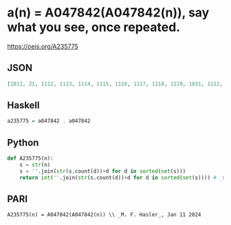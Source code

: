 # a\(n\) \= A047842\(A047842\(n\)\), say what you see, once repeated\.
https://oeis.org/A235775
## JSON
```JSON
[1011, 21, 1112, 1113, 1114, 1115, 1116, 1117, 1118, 1119, 1031, 1112, 3112, 3113, 3114, 3115, 3116, 3117, 3118, 3119, 102112, 3112, 22, 211213, 211214, 211215, 211216, 211217, 211218, 211219, 102113, 3113, 211213, 1213, 211314, 211315, 211316, 211317, 211318]
```
## Haskell
```Haskell
a235775 = a047842 . a047842
```
## Python
```Python
def A235775(n):
    s = str(n)
    s = ''.join(str(s.count(d))+d for d in sorted(set(s)))
    return int(''.join(str(s.count(d))+d for d in sorted(set(s)))) # _Chai Wah Wu_, Feb 12 2023
```
## PARI
```PARI
A235775(n) = A047842(A047842(n)) \\ _M. F. Hasler_, Jan 11 2024
```

